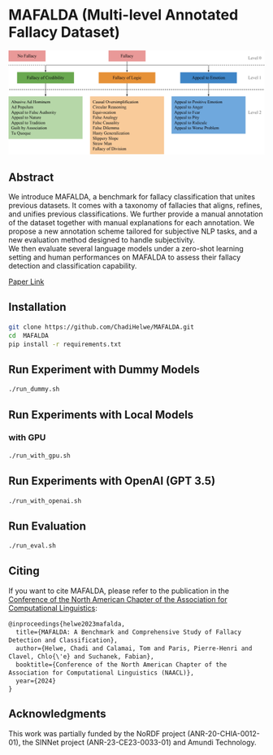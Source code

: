 # MAFALDA (Multi-level Annotated Fallacy Dataset)

<img src="assets/vertical_taxonomy_page.jpg">

## Abstract
We introduce MAFALDA, a benchmark for fallacy classification that unites previous datasets. It comes with a taxonomy of fallacies that aligns, refines, and unifies previous classifications. We further provide a manual annotation of the dataset together with manual explanations for each annotation. We propose a new annotation scheme tailored for subjective NLP tasks, and a new evaluation method designed to handle subjectivity.<br/>
We then evaluate several language models under a zero-shot learning setting and human performances on MAFALDA to assess their fallacy detection and classification capability. 

[Paper Link](https://arxiv.org/pdf/2311.09761)

## Installation
```bash
git clone https://github.com/ChadiHelwe/MAFALDA.git
cd  MAFALDA
pip install -r requirements.txt
```

## Run Experiment with Dummy Models
```bash
./run_dummy.sh
```

## Run Experiments with Local Models

### with GPU
```bash
./run_with_gpu.sh
```

## Run Experiments with OpenAI (GPT 3.5)
```bash
./run_with_openai.sh
```

## Run Evaluation
```bash
./run_eval.sh
```

## Citing

If you want to cite MAFALDA, please refer to the publication in the [Conference of the North American Chapter of the Association for Computational Linguistics](https://2024.naacl.org/):

```code
@inproceedings{helwe2023mafalda,
  title={MAFALDA: A Benchmark and Comprehensive Study of Fallacy Detection and Classification},
  author={Helwe, Chadi and Calamai, Tom and Paris, Pierre-Henri and Clavel, Chlo{\'e} and Suchanek, Fabian},
  booktitle={Conference of the North American Chapter of the Association for Computational Linguistics (NAACL)},
  year={2024}
}
```

## Acknowledgments

This work was partially funded by the NoRDF project (ANR-20-CHIA-0012-01), the SINNet project (ANR-23-CE23-0033-01) and Amundi Technology.
<!-- 
N.B: Code tested with Python 3.9.12 -->
